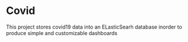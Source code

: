 # Covid
This project stores covid19 data into an ELasticSearh database inorder to produce simple and customizable dashboards
